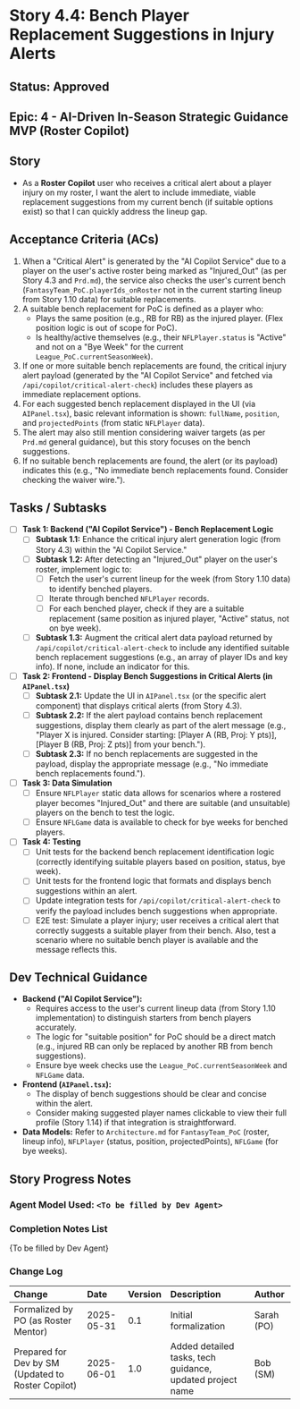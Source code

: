 # Story 4.4: Bench Player Replacement Suggestions in Injury Alerts

## Status: Approved

## Epic: 4 - AI-Driven In-Season Strategic Guidance MVP (Roster Copilot)

## Story

- As a **Roster Copilot** user who receives a critical alert about a player injury on my roster, I want the alert to include immediate, viable replacement suggestions from my current bench (if suitable options exist) so that I can quickly address the lineup gap.

## Acceptance Criteria (ACs)

1.  When a "Critical Alert" is generated by the "AI Copilot Service" due to a player on the user's active roster being marked as "Injured_Out" (as per Story 4.3 and `Prd.md`), the service also checks the user's current bench (`FantasyTeam_PoC.playerIds_onRoster` not in the current starting lineup from Story 1.10 data) for suitable replacements.
2.  A suitable bench replacement for PoC is defined as a player who:
    * Plays the same position (e.g., RB for RB) as the injured player. (Flex position logic is out of scope for PoC).
    * Is healthy/active themselves (e.g., their `NFLPlayer.status` is "Active" and not on a "Bye Week" for the current `League_PoC.currentSeasonWeek`).
3.  If one or more suitable bench replacements are found, the critical injury alert payload (generated by the "AI Copilot Service" and fetched via `/api/copilot/critical-alert-check`) includes these players as immediate replacement options.
4.  For each suggested bench replacement displayed in the UI (via `AIPanel.tsx`), basic relevant information is shown: `fullName`, `position`, and `projectedPoints` (from static `NFLPlayer` data).
5.  The alert may also still mention considering waiver targets (as per `Prd.md` general guidance), but this story focuses on the bench suggestions.
6.  If no suitable bench replacements are found, the alert (or its payload) indicates this (e.g., "No immediate bench replacements found. Consider checking the waiver wire.").

## Tasks / Subtasks

- [ ] **Task 1: Backend ("AI Copilot Service") - Bench Replacement Logic**
    - [ ] **Subtask 1.1:** Enhance the critical injury alert generation logic (from Story 4.3) within the "AI Copilot Service."
    - [ ] **Subtask 1.2:** After detecting an "Injured_Out" player on the user's roster, implement logic to:
        - [ ] Fetch the user's current lineup for the week (from Story 1.10 data) to identify benched players.
        - [ ] Iterate through benched `NFLPlayer` records.
        - [ ] For each benched player, check if they are a suitable replacement (same position as injured player, "Active" status, not on bye week).
    - [ ] **Subtask 1.3:** Augment the critical alert data payload returned by `/api/copilot/critical-alert-check` to include any identified suitable bench replacement suggestions (e.g., an array of player IDs and key info). If none, include an indicator for this.
- [ ] **Task 2: Frontend - Display Bench Suggestions in Critical Alerts (in `AIPanel.tsx`)**
    - [ ] **Subtask 2.1:** Update the UI in `AIPanel.tsx` (or the specific alert component) that displays critical alerts (from Story 4.3).
    - [ ] **Subtask 2.2:** If the alert payload contains bench replacement suggestions, display them clearly as part of the alert message (e.g., "Player X is injured. Consider starting: [Player A (RB, Proj: Y pts)], [Player B (RB, Proj: Z pts)] from your bench.").
    - [ ] **Subtask 2.3:** If no bench replacements are suggested in the payload, display the appropriate message (e.g., "No immediate bench replacements found.").
- [ ] **Task 3: Data Simulation**
    - [ ] Ensure `NFLPlayer` static data allows for scenarios where a rostered player becomes "Injured_Out" and there are suitable (and unsuitable) players on the bench to test the logic.
    - [ ] Ensure `NFLGame` data is available to check for bye weeks for benched players.
- [ ] **Task 4: Testing**
    - [ ] Unit tests for the backend bench replacement identification logic (correctly identifying suitable players based on position, status, bye week).
    - [ ] Unit tests for the frontend logic that formats and displays bench suggestions within an alert.
    - [ ] Update integration tests for `/api/copilot/critical-alert-check` to verify the payload includes bench suggestions when appropriate.
    - [ ] E2E test: Simulate a player injury; user receives a critical alert that correctly suggests a suitable player from their bench. Also, test a scenario where no suitable bench player is available and the message reflects this.

## Dev Technical Guidance

- **Backend ("AI Copilot Service"):**
    - Requires access to the user's current lineup data (from Story 1.10 implementation) to distinguish starters from bench players accurately.
    - The logic for "suitable position" for PoC should be a direct match (e.g., injured RB can only be replaced by another RB from bench suggestions).
    - Ensure bye week checks use the `League_PoC.currentSeasonWeek` and `NFLGame` data.
- **Frontend (`AIPanel.tsx`):**
    - The display of bench suggestions should be clear and concise within the alert.
    - Consider making suggested player names clickable to view their full profile (Story 1.14) if that integration is straightforward.
- **Data Models:** Refer to `Architecture.md` for `FantasyTeam_PoC` (roster, lineup info), `NFLPlayer` (status, position, projectedPoints), `NFLGame` (for bye weeks).

## Story Progress Notes

### Agent Model Used: `<To be filled by Dev Agent>`

### Completion Notes List

{To be filled by Dev Agent}

### Change Log

| Change                                    | Date       | Version | Description                                                    | Author     |
| :---------------------------------------- | :--------- | :------ | :------------------------------------------------------------- | :--------- |
| Formalized by PO (as Roster Mentor)       | 2025-05-31 | 0.1     | Initial formalization                                          | Sarah (PO) |
| Prepared for Dev by SM (Updated to Roster Copilot) | 2025-06-01 | 1.0     | Added detailed tasks, tech guidance, updated project name | Bob (SM)   |